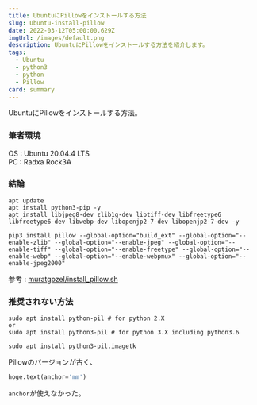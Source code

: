 ```yaml
---
title: UbuntuにPillowをインストールする方法
slug: Ubuntu-install-pillow
date: 2022-03-12T05:00:00.629Z
imgUrl: /images/default.png
description: UbuntuにPillowをインストールする方法を紹介します。
tags:
  - Ubuntu
  - python3
  - python
  - Pillow
card: summary
---
```

UbuntuにPillowをインストールする方法。

### 筆者環境

OS : Ubuntu 20.04.4 LTS  
PC : Radxa Rock3A

### 結論

```shell
apt update
apt install python3-pip -y
apt install libjpeg8-dev zlib1g-dev libtiff-dev libfreetype6 libfreetype6-dev libwebp-dev libopenjp2-7-dev libopenjp2-7-dev -y

pip3 install pillow --global-option="build_ext" --global-option="--enable-zlib" --global-option="--enable-jpeg" --global-option="--enable-tiff" --global-option="--enable-freetype" --global-option="--enable-webp" --global-option="--enable-webpmux" --global-option="--enable-jpeg2000"
```

参考 : [muratgozel/install_pillow.sh](https://gist.github.com/muratgozel/fdb854885d6a300004430239dd1f5cfb)

### 推奨されない方法

```shell
sudo apt install python-pil # for python 2.X
or 
sudo apt install python3-pil # for python 3.X including python3.6

sudo apt install python3-pil.imagetk
```
Pillowのバージョンが古く、

```python
hoge.text(anchor='mm')
```

`anchor`が使えなかった。

